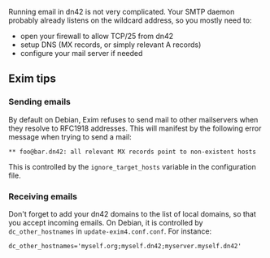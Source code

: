 Running email in dn42 is not very complicated.  Your SMTP daemon probably already listens on the wildcard address, so you mostly need to:

* open your firewall to allow TCP/25 from dn42
* setup DNS (MX records, or simply relevant A records)
* configure your mail server if needed

## Exim tips

### Sending emails

By default on Debian, Exim refuses to send mail to other mailservers when they resolve to RFC1918 addresses.  This will manifest by the following error message when trying to send a mail:

    ** foo@bar.dn42: all relevant MX records point to non-existent hosts

This is controlled by the `ignore_target_hosts` variable in the configuration file.

### Receiving emails

Don't forget to add your dn42 domains to the list of local domains, so that you accept incoming emails.  On Debian, it is controlled by `dc_other_hostnames` in `update-exim4.conf.conf`.  For instance:

    dc_other_hostnames='myself.org;myself.dn42;myserver.myself.dn42'

